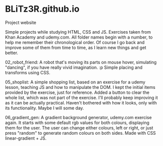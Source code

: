 # BLiTz3R.github.io
Project website

Simple projects while studying HTML, CSS and JS. Exercises taken from Khan Academy and udemy.com. All folder names begin with a number, to help me remember their chronological order. Of course I go back and improve some of them from time to time, as I learn new things and get better.

02_robot_friend: A robot that's moving its parts on mouse hover, simulating "dancing", if you have really vivid imagination. :p Simple placing and transforms using CSS.

05_shoplist: A simple shopping list, based on an exercise for a udemy lesson, teaching JS and how to manipulate the DOM. I kept the initial items provided by the exercise, just for reference. Added a button to clear the whole list, which was not part of the exercise. I'll probably keep improving it as it can be actually practical. Haven't bothered with how it looks, only with its functionality. Maybe I will some day.

06_gradient_gen: A gradient background generator, udemy.com exercise again. It starts with some default rgb values for both colours, displaying them for the user. The user can change either colours, left or right, or just press "random" to generate random colours on both sides. Made with CSS linear-gradient + JS.
